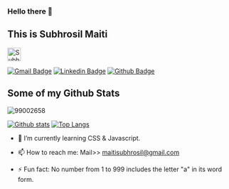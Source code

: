 ### Hello there 👋
## This is Subhrosil Maiti<a href="https://dev.to/subhrosilmaiti">
  <img src="https://d2fltix0v2e0sb.cloudfront.net/dev-badge.svg" alt="Subhrosil Maiti's DEV Profile" height="30" width="30">
</a>

[![Gmail Badge](https://img.shields.io/badge/-subhrosil.maiti@ltts.com-c14438?style=flat&logo=Gmail&logoColor=white&link=mailto:subhrosil.maiti@ltts.com)](mailto:subhrosil.maiti@ltts.com) 
[![Linkedin Badge](https://img.shields.io/badge/-www.linkedin.com/in/subhrosilmaiti-0072b1?style=flat&logo=Linkedin&logoColor=white&link=https://www.linkedin.com/in/www.linkedin.com/in/subhrosil-maiti/)](https://www.linkedin.com/in/subhrosil-maiti/)
[![Github Badge](https://img.shields.io/badge/-99002658-grey?style=flat&logo=github&logoColor=white&link=https://github.com/99002658/)](https://www.github.com/99002658/) 

<!-- [![Subhrosil Maiti's DEV Badge](https://d2fltix0v2e0sb.cloudfront.net/dev-badge.svg)](https://dev.to/subhrosilmaiti) -->


## Some of my Github Stats
<p align=left> <img src=https://komarev.com/ghpvc/?username=99002658 alt=99002658 /> </p>

[![Github stats](https://github-readme-stats.vercel.app/api?username=99002658&show_icons=true&include_all_commits=true)](https://github.com/99002658/github-readme-stats)
[![Top Langs](https://github-readme-stats.vercel.app/api/top-langs/?username=99002658&layout=compact)](https://github.com/99002658/github-readme-stats)


<!--
- 🔭 I’m currently working on ... -->
- 🌱 I’m currently learning CSS & Javascript.
<!-- 
- 👯 I’m looking to collaborate on ...
- 🤔 I’m looking for help with ...
- 💬 Ask me about ... -->
- 📫 How to reach me: Mail>> maitisubhrosil@gmail.com
<!--
- 😄 Pronouns: -->
- ⚡ Fun fact: No number from 1 to 999 includes the letter "a" in its word form.

